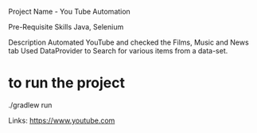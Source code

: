 Project Name - You Tube Automation

Pre-Requisite Skills
Java, Selenium

Description
Automated YouTube and checked the Films, Music and News tab
Used DataProvider to Search for various items from a data-set.


# to run the project
./gradlew run

Links:
https://www.youtube.com
